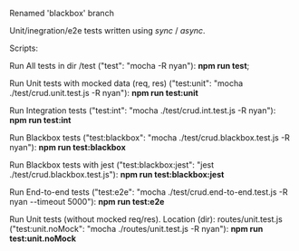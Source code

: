 Renamed 'blackbox' branch

Unit/inegration/e2e tests written using  *sync* / *async*.

Scripts:

Run All tests in dir /test ("test": "mocha -R nyan"): **npm run test**;

Run Unit tests with mocked data (req, res) ("test:unit": "mocha ./test/crud.unit.test.js -R nyan"): **npm run test:unit**

Run Integration tests ("test:int": "mocha ./test/crud.int.test.js -R nyan"): **npm run test:int**

Run Blackbox tests ("test:blackbox": "mocha ./test/crud.blackbox.test.js -R nyan"): **npm run test:blackbox**

Run Blackbox tests with jest ("test:blackbox:jest": "jest ./test/crud.blackbox.test.js"): **npm run test:blackbox:jest**

Run End-to-end tests ("test:e2e": "mocha ./test/crud.end-to-end.test.js -R nyan --timeout 5000"): **npm run test:e2e**

Run Unit tests (without mocked req/res). Location (dir): routes/unit.test.js ("test:unit.noMock": "mocha ./routes/unit.test.js -R nyan"): **npm run test:unit.noMock**
